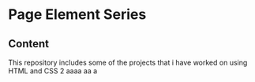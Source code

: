 # Page Element Series
## Content
This repository includes some of the projects that i have worked on using HTML and CSS
2
aaaa
aa
a
